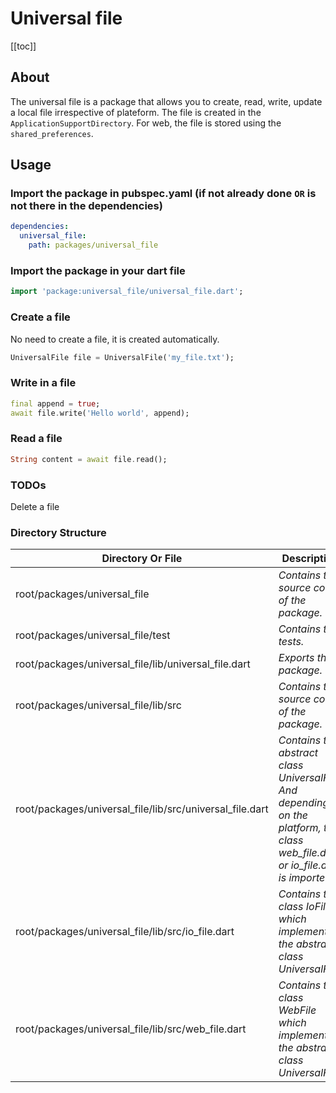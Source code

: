 # Universal file

[[toc]]

## About

The universal file is a package that allows you to create, read, write, update a local file irrespective of plateform. The file is created in the `ApplicationSupportDirectory`. For web, the file is stored using the `shared_preferences`.

## Usage

### Import the package in pubspec.yaml (if not already done `OR` is not there in the dependencies)

```yaml
dependencies:
  universal_file:
    path: packages/universal_file
```

### Import the package in your dart file

```dart
import 'package:universal_file/universal_file.dart';
```

### Create a file

No need to create a file, it is created automatically.

```dart
UniversalFile file = UniversalFile('my_file.txt');
```

### Write in a file

```dart
final append = true;
await file.write('Hello world', append);
```

### Read a file

```dart
String content = await file.read();
```

### TODOs

Delete a file

### Directory Structure

| **Directory Or File** | **Description** |
| --- | --- |
| root/packages/universal_file | *Contains the source code of the package.* |
| root/packages/universal_file/test | *Contains the tests.* |
| root/packages/universal_file/lib/universal_file.dart | *Exports the package.* |
| root/packages/universal_file/lib/src | *Contains the source code of the package.* |
| root/packages/universal_file/lib/src/universal_file.dart | *Contains the abstract class UniversalFile. And depending on the platform, the class web_file.dart or io_file.dart is imported.* |
| root/packages/universal_file/lib/src/io_file.dart | *Contains the class IoFile which implements the abstract class UniversalFile.* |
| root/packages/universal_file/lib/src/web_file.dart | *Contains the class WebFile which implements the abstract class UniversalFile.* |